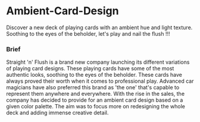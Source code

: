 # Ambient-Card-Design
Discover a new deck of playing cards with an ambient hue and light texture. Soothing to the eyes of the beholder, let's play and nail the flush !!!
### Brief
Straight 'n' Flush is a brand new company launching its different variations of playing card designs. These playing cards have some of the most authentic looks, soothing to the eyes of the beholder. These cards have always proved their worth when it comes to professional play. Advanced car magicians have also preferred this brand as 'the one' that's capable to represent them anywhere and everywhere. With the rise in the sales, the company has decided to provide for an ambient card design based on a given color palette. The aim was to focus more on redesigning the whole deck and adding immense creative detail.
